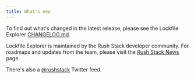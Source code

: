 ```yaml
---
title: What's new
---
```


To find out what's changed in the latest release, please see the Lockfile Explorer
[CHANGELOG.md](https://github.com/microsoft/rushstack/blob/main/apps/lockfile-explorer/CHANGELOG.md).

Lockfile Explorer is maintained by the Rush Stack developer community. For roadmaps and updates from the team,
please visit the [Rush Stack News](https://rushstack.io/pages/news/) page.

There's also a [@rushstack](https://twitter.com/rushstack) Twitter feed.
